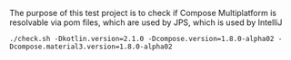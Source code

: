 The purpose of this test project is to check if Compose Multiplatform is resolvable via pom files, which are used by JPS, which is used by IntelliJ

```
./check.sh -Dkotlin.version=2.1.0 -Dcompose.version=1.8.0-alpha02 -Dcompose.material3.version=1.8.0-alpha02
```
